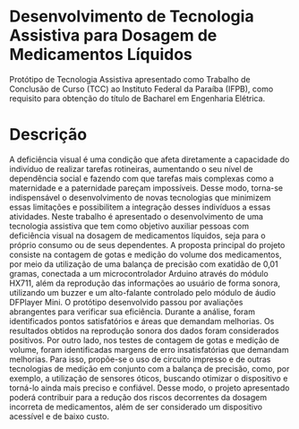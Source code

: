 # Desenvolvimento de Tecnologia Assistiva para Dosagem de Medicamentos Líquidos
Protótipo de Tecnologia Assistiva apresentado como Trabalho de Conclusão de Curso (TCC) ao Instituto Federal da Paraíba (IFPB), como requisito para obtenção do título de Bacharel em Engenharia Elétrica.

Descrição
===

A deficiência visual é uma condição que afeta diretamente a capacidade do indivíduo de realizar tarefas rotineiras, aumentando o seu nível de dependência social e fazendo com que tarefas mais complexas como a maternidade e a paternidade pareçam impossíveis. Desse modo, torna-se indispensável o desenvolvimento de novas tecnologias que minimizem essas limitações e possibilitem a integração desses indivíduos a essas atividades. Neste trabalho é apresentado o desenvolvimento de uma tecnologia assistiva que tem como objetivo auxiliar pessoas com deficiência visual na dosagem de medicamentos líquidos, seja para o próprio consumo ou de seus dependentes. A proposta principal do projeto consiste na contagem de gotas e medição do volume dos medicamentos, por meio da utilização de uma balança de precisão com exatidão de 0,01 gramas, conectada a um microcontrolador Arduino através do módulo HX711, além da reprodução das informações ao usuário de forma sonora, utilizando um buzzer e um alto-falante controlado pelo módulo de áudio DFPlayer Mini. O protótipo desenvolvido passou por avaliações abrangentes para verificar sua eficiência. Durante a análise, foram identificados pontos satisfatórios e áreas que demandam melhorias. Os resultados obtidos na reprodução sonora dos dados foram considerados positivos. Por outro lado, nos testes de contagem de gotas e medição de volume, foram identificadas margens de erro insatisfatórias que demandam melhorias. Para isso, propõe-se o uso de circuito impresso e de outras tecnologias de medição em conjunto com a balança de precisão, como, por exemplo, a utilização de sensores óticos, buscando otimizar o dispositivo e torná-lo ainda mais preciso e confiável. Desse modo, o projeto apresentado poderá contribuir para a redução dos riscos decorrentes da dosagem incorreta de medicamentos, além de ser considerado um dispositivo acessível e de baixo custo.
